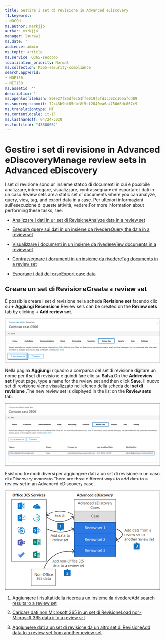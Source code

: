 ```yaml
---
title: Gestire i set di revisione in Advanced eDiscovery
f1.keywords:
- NOCSH
ms.author: markjjo
author: markjjo
manager: laurawi
ms.date: ''
audience: Admin
ms.topic: article
ms.service: O365-seccomp
localization_priority: Normal
ms.collection: M365-security-compliance
search.appverid:
- MOE150
- MET150
ms.assetid: ''
description: ''
ms.openlocfilehash: 806e27f85df0c51ffe019f5fd3c702c165afdd89
ms.sourcegitcommit: 72e43b9bf85dbf8f5cf2040ea6a4750d6dc867c9
ms.translationtype: MT
ms.contentlocale: it-IT
ms.lasthandoff: 04/24/2020
ms.locfileid: "43800057"
---
```

# <a name="manage-review-sets-in-advanced-ediscovery"></a><span data-ttu-id="95197-102">Gestire i set di revisione in Advanced eDiscovery</span><span class="sxs-lookup"><span data-stu-id="95197-102">Manage review sets in Advanced eDiscovery</span></span>

<span data-ttu-id="95197-103">I set di revisione sono un insieme statico di documenti in cui è possibile analizzare, interrogare, visualizzare, contrassegnare ed esportare i dati in un caso.</span><span class="sxs-lookup"><span data-stu-id="95197-103">Review sets are a static set of documents where you can analyze, query, view, tag, and export data in a case.</span></span> <span data-ttu-id="95197-104">Per ulteriori informazioni sull'esecuzione di queste attività, vedere:</span><span class="sxs-lookup"><span data-stu-id="95197-104">For more information about performing these tasks, see:</span></span>

- [<span data-ttu-id="95197-105">Analizzare i dati in un set di Revisione</span><span class="sxs-lookup"><span data-stu-id="95197-105">Analyze data in a review set</span></span>](analyzing-data-in-review-set.md)

- [<span data-ttu-id="95197-106">Eseguire query sui dati in un insieme da rivedere</span><span class="sxs-lookup"><span data-stu-id="95197-106">Query the data in a review set</span></span>](review-set-search.md)

- [<span data-ttu-id="95197-107">Visualizzare i documenti in un insieme da rivedere</span><span class="sxs-lookup"><span data-stu-id="95197-107">View documents in a review set</span></span>](view-documents-in-review-set.md)

- [<span data-ttu-id="95197-108">Contrassegnare i documenti in un insieme da rivedere</span><span class="sxs-lookup"><span data-stu-id="95197-108">Tag documents in a review set</span></span>](tagging-documents.md)

- [<span data-ttu-id="95197-109">Esportare i dati del caso</span><span class="sxs-lookup"><span data-stu-id="95197-109">Export case data</span></span>](exporting-data-ediscover20.md)

## <a name="create-a-review-set"></a><span data-ttu-id="95197-110">Creare un set di Revisione</span><span class="sxs-lookup"><span data-stu-id="95197-110">Create a review set</span></span>

<span data-ttu-id="95197-111">È possibile creare i set di revisione nella scheda **Revisione set** facendo clic su **+ Aggiungi Recensione**.</span><span class="sxs-lookup"><span data-stu-id="95197-111">Review sets can be created on the **Review sets** tab by clicking **+ Add review set**.</span></span>

![Aggiungere un set di Revisione](../media/f45c51d9-585d-47d1-b7fb-0288715e0b6a.png)

<span data-ttu-id="95197-113">Nella pagina **Aggiungi** riquadro a comparsa del set di revisione digitare un nome per il set di revisione e quindi fare clic su **Salva**.</span><span class="sxs-lookup"><span data-stu-id="95197-113">On the **Add review set** flyout page, type a name for the review set and then click **Save**.</span></span> <span data-ttu-id="95197-114">Il nuovo set di revisione viene visualizzato nell'elenco della scheda dei **set di revisione** .</span><span class="sxs-lookup"><span data-stu-id="95197-114">The new review set is displayed in the list on the **Review sets** tab.</span></span>

![Nuovo set di revisione elencato nella scheda set di Revisione](../media/AeDnewreviewset.png)

<span data-ttu-id="95197-116">Esistono tre modi diversi per aggiungere dati a un set di revisione in un caso di eDiscovery avanzato.</span><span class="sxs-lookup"><span data-stu-id="95197-116">There are three different ways to add data to a review set in an Advanced eDiscovery case.</span></span>

![Tre modi per aggiungere a un set di Revisione](../media/1f1f4efd-c03b-4255-bc3d-df358e56549c.png)

1. [<span data-ttu-id="95197-118">Aggiungere i risultati della ricerca a un insieme da rivedere</span><span class="sxs-lookup"><span data-stu-id="95197-118">Add search results to a review set</span></span>](add-data-to-review-set.md)

2. [<span data-ttu-id="95197-119">Caricare dati non Microsoft 365 in un set di Revisione</span><span class="sxs-lookup"><span data-stu-id="95197-119">Load non-Microsoft 365 data into a review set</span></span>](load-non-Office-365-data-into-a-review-set.md)

3. [<span data-ttu-id="95197-120">Aggiungere dati a un set di revisione da un altro set di Revisione</span><span class="sxs-lookup"><span data-stu-id="95197-120">Add data to a review set from another review set</span></span>](add-data-to-review-set-from-another-review-set.md)
